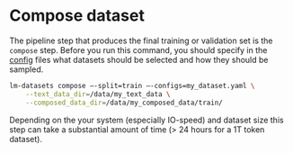 # Compose dataset

The pipeline step that produces the final training or validation set is the `compose` step.
Before you run this command, you should specify in the [config](config-files.md) files what datasets should be selected and how they should be sampled.

```bash
lm-datasets compose –-split=train –-configs=my_dataset.yaml \
	--text_data_dir=/data/my_text_data \
	--composed_data_dir=/data/my_composed_data/train/
```

Depending on the your system (especially IO-speed) and dataset size this step can take a substantial amount of time (> 24 hours for a 1T token dataset).
